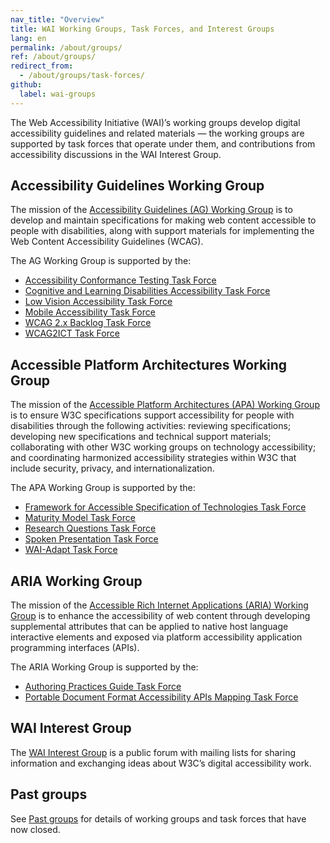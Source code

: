 ```yaml
---
nav_title: "Overview"
title: WAI Working Groups, Task Forces, and Interest Groups
lang: en
permalink: /about/groups/
ref: /about/groups/
redirect_from:
  - /about/groups/task-forces/
github:
  label: wai-groups
---
```


The Web Accessibility Initiative (WAI)’s working groups develop digital accessibility guidelines and related materials &mdash; the working groups are supported by task forces that operate under them, and contributions from accessibility discussions in the WAI Interest Group.

## Accessibility Guidelines Working Group

The mission of the [Accessibility Guidelines (AG) Working Group](/about/groups/agwg/) is to develop and maintain specifications for making web content accessible to people with disabilities, along with support materials for implementing the Web Content Accessibility Guidelines (WCAG).

The AG Working Group is supported by the:

 - [Accessibility Conformance Testing Task Force](/about/groups/task-forces/conformance-testing/)
 - [Cognitive and Learning Disabilities Accessibility Task Force](/about/groups/task-forces/coga/)
 - [Low Vision Accessibility Task Force](/about/groups/task-forces/low-vision-a11y-tf/)
 - [Mobile Accessibility Task Force](/about/groups/task-forces/matf/)
 - [WCAG 2.x Backlog Task Force](/about/groups/task-forces/wcag2x-backlog/)
 - [WCAG2ICT Task Force](/about/groups/task-forces/wcag2ict/)

## Accessible Platform Architectures Working Group

The mission of the [Accessible Platform Architectures (APA) Working Group](/about/groups/apawg/) is to ensure W3C specifications support accessibility for people with disabilities through the following activities: reviewing specifications; developing new specifications and technical support materials; collaborating with other W3C working groups on technology accessibility; and coordinating harmonized accessibility strategies within W3C that include security, privacy, and internationalization.

The APA Working Group is supported by the:

 - [Framework for Accessible Specification of Technologies Task Force](/about/groups/task-forces/fast/)
 - [Maturity Model Task Force](/about/groups/task-forces/maturity-model/)
 - [Research Questions Task Force](/about/groups/task-forces/research-questions/)
 - [Spoken Presentation Task Force](/about/groups/task-forces/pronunciation/)
 - [WAI-Adapt Task Force](/about/groups/task-forces/adapt/)

## ARIA Working Group

The mission of the [Accessible Rich Internet Applications (ARIA) Working Group](/about/groups/ariawg/) is to enhance the accessibility of web content through developing supplemental attributes that can be applied to native host language interactive elements and exposed via platform accessibility application programming interfaces (APIs).

The ARIA Working Group is supported by the:

 - [Authoring Practices Guide Task Force](/about/groups/task-forces/practices/)
 - [Portable Document Format Accessibility APIs Mapping Task Force](/about/groups/task-forces/pdf-aam/)

## WAI Interest Group

The [WAI Interest Group](/about/groups/waiig/) is a public forum with mailing lists for sharing information and exchanging ideas about W3C’s digital accessibility work.

## Past groups

See [Past groups](/about/groups/previous-groups/) for details of working groups and task forces that have now closed.